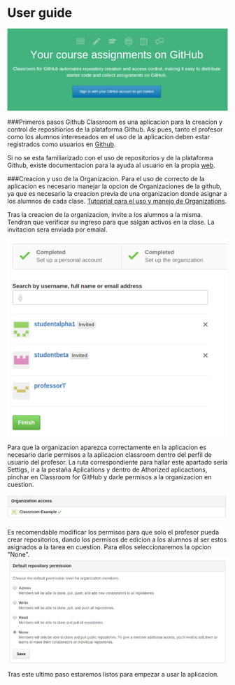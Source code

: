 # User guide

![first](/user_pics/first.png)

###Primeros pasos
Github Classroom es una aplicacion para la creacion y control de repositiorios de la plataforma Github. Asi pues, tanto el profesor como los alumnos intereseados en el uso de la aplicacion deben estar registrados como usuarios en [Github](https://github.com/).

Si no se esta familiarizado con el uso de repositorios y de la plataforma Github, existe documentacion para la ayuda al usuario en la propia [web](https://help.github.com/).

###Creacion y uso de la Organizacion.
Para el uso de correcto de la aplicacion es necesario manejar la opcion de Organizaciones de la github, ya que es necesario la creacion previa de una organizacion donde asignar a los alumnos de cada clase. [Tutoprial para el uso y manejo de Organizations](https://github.com/blog/674-introducing-organizations).

Tras la creacion de la organizacion, invite a los alumnos a la misma. Tendran que verificar su ingreso para que salgan activos en la clase. La invitacion sera enviada por emaial.

![invite](/user_pics/invite.png)


Para que la organizacion aparezca correctamente en la aplicacion es necesario darle permisos a la aplicacion classroom dentro del perfil de usuario del profesor. La ruta correspondiente para hallar este apartado seria Settigs, ir a la pestaña Aplications y dentro de Athorized aplicactions, pinchar en Classroom for GitHub y darle permisos a la organizacion en cuestion.

![](/user_pics/access.png)

Es recomendable modificar los permisos para que solo el profesor pueda crear repositorios, dando los permisos de edicion a los alumnos al ser estos asignados a la tarea en cuestion. Para ellos seleccionaremos la opcion "None".
![](/user_pics/permissions.png)


Tras este ultimo paso estaremos listos para empezar a usar la aplicacion.